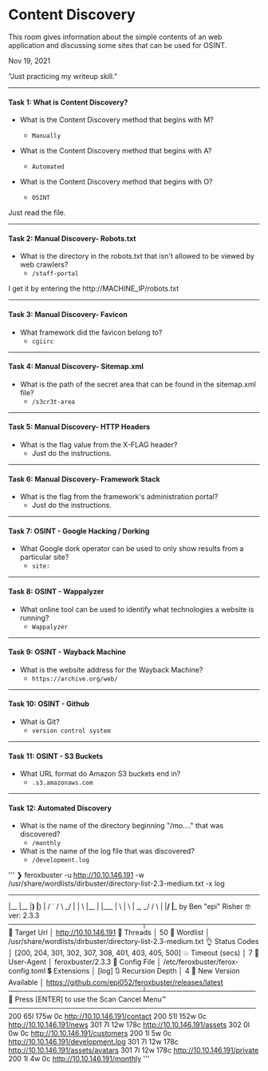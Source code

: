 # Content Discovery 

This room gives information about the simple contents of an web application and discussing some sites that can be used for OSINT.

Nov 19, 2021

"Just practicing my writeup skill."

---------------------------------------------

#### Task 1: What is Content Discovery?

- What is the Content Discovery method that begins with M?
	- `Manually`

- What is the Content Discovery method that begins with A?
	- `Automated`

- What is the Content Discovery method that begins with O?
	- `OSINT`

Just read the file.

---------------------------------------------

#### Task 2: Manual Discovery- Robots.txt

- What is the directory in the robots.txt that isn't allowed to be viewed by web crawlers?
	- `/staff-portal`

I get it by entering the http://MACHINE_IP/robots.txt

---------------------------------------------

#### Task 3: Manual Discovery- Favicon

- What framework did the favicon belong to?
	- `cgiirc`

---------------------------------------------

#### Task 4: Manual Discovery- Sitemap.xml

- What is the path of the secret area that can be found in the sitemap.xml file?
	- `/s3cr3t-area`

---------------------------------------------

#### Task 5: Manual Discovery- HTTP Headers

- What is the flag value from the X-FLAG header?
	- Just do the instructions.

---------------------------------------------

#### Task 6: Manual Discovery- Framework Stack

- What is the flag from the framework's administration portal?
	- Just do the instructions.

---------------------------------------------

#### Task 7: OSINT - Google Hacking / Dorking

- What Google dork operator can be used to only show results from a particular site?
	- `site:`

---------------------------------------------

#### Task 8: OSINT - Wappalyzer

- What online tool can be used to identify what technologies a website is running?
	- `Wappalyzer`

---------------------------------------------

#### Task 9: OSINT - Wayback Machine

- What is the website address for the Wayback Machine?
	- `https://archive.org/web/`

---------------------------------------------

#### Task 10: OSINT - Github

- What is Git?
	- `version control system`

---------------------------------------------

#### Task 11: OSINT - S3 Buckets

- What URL format do Amazon S3 buckets end in?
	- `.s3.amazonaws.com`

---------------------------------------------

#### Task 12: Automated Discovery

- What is the name of the directory beginning "/mo...." that was discovered?
	- `/monthly`
- What is the name of the log file that was discovered?
	- `/development.log`

'''
❯ feroxbuster -u http://10.10.146.191 -w /usr/share/wordlists/dirbuster/directory-list-2.3-medium.txt -x log
 ___  ___  __   __     __      __         __   ___
|__  |__  |__) |__) | /  `    /  \ \_/ | |  \ |__
|    |___ |  \ |  \ | \__,    \__/ / \ | |__/ |___
by Ben "epi" Risher 🤓                 ver: 2.3.3
───────────────────────────┬──────────────────────
 🎯  Target Url            │ http://10.10.146.191
 🚀  Threads               │ 50
 📖  Wordlist              │ /usr/share/wordlists/dirbuster/directory-list-2.3-medium.txt
 👌  Status Codes          │ [200, 204, 301, 302, 307, 308, 401, 403, 405, 500]
 💥  Timeout (secs)        │ 7
 🦡  User-Agent            │ feroxbuster/2.3.3
 💉  Config File           │ /etc/feroxbuster/ferox-config.toml
 💲  Extensions            │ [log]
 🔃  Recursion Depth       │ 4
 🎉  New Version Available │ https://github.com/epi052/feroxbuster/releases/latest
───────────────────────────┴──────────────────────
 🏁  Press [ENTER] to use the Scan Cancel Menu™
──────────────────────────────────────────────────
200       65l      175w        0c http://10.10.146.191/contact
200       51l      152w        0c http://10.10.146.191/news
301        7l       12w      178c http://10.10.146.191/assets
302        0l        0w        0c http://10.10.146.191/customers
200        1l        5w        0c http://10.10.146.191/development.log
301        7l       12w      178c http://10.10.146.191/assets/avatars
301        7l       12w      178c http://10.10.146.191/private
200        1l        4w        0c http://10.10.146.191/monthly
'''